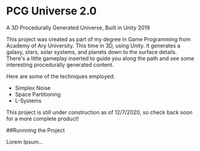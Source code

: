 # PCG Universe 2.0
A 3D Procedurally Generated Universe, Built in Unity 2019

This project was created as part of my degree in Game Programming from Academy of Ary University. This time in 3D, using Unity. It generates a galaxy, stars, solar systems, and planets down to the surface details. There's a little gameplay inserted to guide you along the path and see some interesting procedurally generated content. 

Here are some of the techniques employed:
- Simplex Noise
- Space Partitioning
- L-Systems

This project is still under construction as of 12/7/2020, so check back soon for a more complete product!

##Runnning the Project

Lorem Ipsum...
